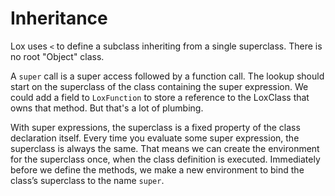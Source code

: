 # Inheritance

Lox uses `<` to define a subclass inheriting from a single superclass. There is no root "Object" class.

A `super` call is a super access followed by a function call. The lookup should start on the superclass of the class containing the super expression. We could add a field to `LoxFunction` to store a reference to the LoxClass that owns that method. But that's a lot of plumbing.

With super expressions, the superclass is a fixed property of the class declaration itself. Every time you evaluate some super expression, the superclass is always the same. That means we can create the environment for the superclass once, when the class definition is executed. Immediately before we define the methods, we make a new environment to bind the class’s superclass to the name `super`.
